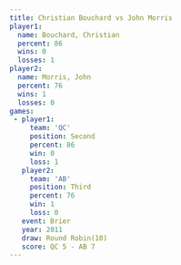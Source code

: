 ```yaml
---
title: Christian Bouchard vs John Morris
player1:                   
  name: Bouchard, Christian
  percent: 86              
  wins: 0                  
  losses: 1                
player2:                   
  name: Morris, John       
  percent: 76              
  wins: 1                  
  losses: 0                
games:
 - player1:          
     team: 'QC'      
     position: Second
     percent: 86     
     win: 0          
     loss: 1         
   player2:         
     team: 'AB'     
     position: Third
     percent: 76    
     win: 1         
     loss: 0        
   event: Brier         
   year: 2011           
   draw: Round Robin(10)
   score: QC 5 - AB 7   
---
```

